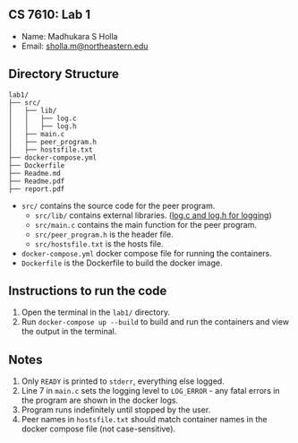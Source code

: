 ## CS 7610: Lab 1
- Name: Madhukara S Holla
- Email: sholla.m@northeastern.edu

## Directory Structure
```
lab1/
├── src/
│   ├── lib/
│   │   ├── log.c
│   │   ├── log.h
│   ├── main.c
│   ├── peer_program.h
│   ├── hostsfile.txt
├── docker-compose.yml
├── Dockerfile
├── Readme.md
├── Readme.pdf
├── report.pdf

```
- `src/` contains the source code for the peer program.
    - `src/lib/` contains external libraries. ([log.c and log.h for logging](https://github.com/rxi/log.c))
    - `src/main.c` contains the main function for the peer program.
    - `src/peer_program.h` is the header file.
    - `src/hostsfile.txt` is the hosts file.
- `docker-compose.yml` docker compose file for running the containers.
- `Dockerfile` is the Dockerfile to build the docker image.

## Instructions to run the code
1. Open the terminal in the `lab1/` directory.
2. Run `docker-compose up --build` to build and run the containers and view the output in the terminal.

## Notes
1. Only `READY` is printed to `stderr`, everything else logged.
2. Line 7 in `main.c` sets the logging level to `LOG_ERROR` - any fatal errors in the program are shown in the docker logs.
3. Program runs indefinitely until stopped by the user.
4. Peer names in `hostsfile.txt` should match container names in the docker compose file (not case-sensitive).
